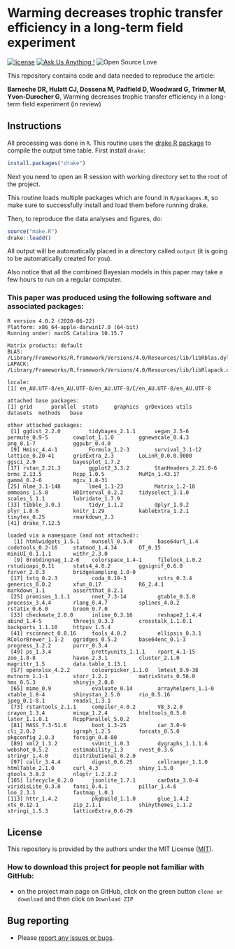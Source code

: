 # Warming decreases trophic transfer efficiency in a long-term field experiment

[![license](https://img.shields.io/badge/license-MIT%20+%20file%20LICENSE-lightgrey.svg)](https://choosealicense.com/)
[![Ask Us Anything
\!](https://img.shields.io/badge/Ask%20us-anything-1abc9c.svg)](https://github.com/dbarneche/nature20200508666/issues/new)
![Open Source
Love](https://badges.frapsoft.com/os/v2/open-source.svg?v=103)

This repository contains code and data needed to reproduce the article:

**Barneche DR, Hulatt CJ, Dossena M, Padfield D, Woodward G, Trimmer M, Yvon-Durocher G**, Warming decreases trophic transfer efficiency in a long-term field experiment (in review)

## Instructions

All processing was done in `R`. This routine uses the [drake R package](https://github.com/ropensci/drake) to compile the output time table. First install `drake`:

```r
install.packages("drake")
```

Next you need to open an R session with working directory set to the root of the project.

This routine loads multiple packages which are found in `R/packages.R`, so make sure to successfully install and load them before running drake.

Then, to reproduce the data analyses and figures, do:

```r
source("make.R")
drake::loadd()
```

All output will be automatically placed in a directory called `output` (it is going to be automatically created for you).

Also notice that all the combined Bayesian models in this paper may take a few hours to run on a regular computer.

### This paper was produced using the following software and associated packages:
```
R version 4.0.2 (2020-06-22)
Platform: x86_64-apple-darwin17.0 (64-bit)
Running under: macOS Catalina 10.15.7

Matrix products: default
BLAS:   /Library/Frameworks/R.framework/Versions/4.0/Resources/lib/libRblas.dylib
LAPACK: /Library/Frameworks/R.framework/Versions/4.0/Resources/lib/libRlapack.dylib

locale:
[1] en_AU.UTF-8/en_AU.UTF-8/en_AU.UTF-8/C/en_AU.UTF-8/en_AU.UTF-8

attached base packages:
[1] grid      parallel  stats     graphics  grDevices utils     datasets  methods   base     

other attached packages:
 [1] ggdist_2.2.0         tidybayes_2.1.1      vegan_2.5-6          permute_0.9-5        cowplot_1.1.0        ggnewscale_0.4.3     png_0.1-7            ggpubr_0.4.0        
 [9] Hmisc_4.4-1          Formula_1.2-3        survival_3.1-12      lattice_0.20-41      gridExtra_2.3        LoLinR_0.0.0.9000    ggsci_2.9            bayesplot_1.7.2     
[17] rstan_2.21.3         ggplot2_3.3.2        StanHeaders_2.21.0-6 brms_2.13.5          Rcpp_1.0.5           MuMIn_1.43.17        gamm4_0.2-6          mgcv_1.8-31         
[25] nlme_3.1-148         lme4_1.1-23          Matrix_1.2-18        emmeans_1.5.0        HDInterval_0.2.2     tidyselect_1.1.0     scales_1.1.1         lubridate_1.7.9     
[33] tibble_3.0.3         tidyr_1.1.2          dplyr_1.0.2          plyr_1.8.6           knitr_1.29           kableExtra_1.2.1     tinytex_0.25         rmarkdown_2.3       
[41] drake_7.12.5        

loaded via a namespace (and not attached):
  [1] htmlwidgets_1.5.1    munsell_0.5.0        base64url_1.4        codetools_0.2-16     statmod_1.4.34       DT_0.15              miniUI_0.1.1.1       withr_2.3.0         
  [9] Brobdingnag_1.2-6    colorspace_1.4-1     filelock_1.0.2       rstudioapi_0.11      stats4_4.0.2         ggsignif_0.6.0       farver_2.0.3         bridgesampling_1.0-0
 [17] txtq_0.2.3           coda_0.19-3          vctrs_0.3.4          generics_0.0.2       xfun_0.17            R6_2.4.1             markdown_1.1         assertthat_0.2.1    
 [25] promises_1.1.1       nnet_7.3-14          gtable_0.3.0         processx_3.4.4       rlang_0.4.7          splines_4.0.2        rstatix_0.6.0        broom_0.7.0         
 [33] checkmate_2.0.0      inline_0.3.16        reshape2_1.4.4       abind_1.4-5          threejs_0.3.3        crosstalk_1.1.0.1    backports_1.1.10     httpuv_1.5.4        
 [41] rsconnect_0.8.16     tools_4.0.2          ellipsis_0.3.1       RColorBrewer_1.1-2   ggridges_0.5.2       base64enc_0.1-3      progress_1.2.2       purrr_0.3.4         
 [49] ps_1.3.4             prettyunits_1.1.1    rpart_4.1-15         zoo_1.8-8            haven_2.3.1          cluster_2.1.0        magrittr_1.5         data.table_1.13.1   
 [57] openxlsx_4.2.2       colourpicker_1.1.0   lmtest_0.9-38        mvtnorm_1.1-1        storr_1.2.1          matrixStats_0.56.0   hms_0.5.3            shinyjs_2.0.0       
 [65] mime_0.9             evaluate_0.14        arrayhelpers_1.1-0   xtable_1.8-4         shinystan_2.5.0      rio_0.5.16           jpeg_0.1-8.1         readxl_1.3.1        
 [73] rstantools_2.1.1     compiler_4.0.2       V8_3.2.0             crayon_1.3.4         minqa_1.2.4          htmltools_0.5.0      later_1.1.0.1        RcppParallel_5.0.2  
 [81] MASS_7.3-51.6        boot_1.3-25          car_3.0-9            cli_2.0.2            igraph_1.2.5         forcats_0.5.0        pkgconfig_2.0.3      foreign_0.8-80      
 [89] xml2_1.3.2           svUnit_1.0.3         dygraphs_1.1.1.6     webshot_0.5.2        estimability_1.3     rvest_0.3.6          stringr_1.4.0        distributional_0.2.0
 [97] callr_3.4.4          digest_0.6.25        cellranger_1.1.0     htmlTable_2.1.0      curl_4.3             shiny_1.5.0          gtools_3.8.2         nloptr_1.2.2.2      
[105] lifecycle_0.2.0      jsonlite_1.7.1       carData_3.0-4        viridisLite_0.3.0    fansi_0.4.1          pillar_1.4.6         loo_2.3.1            fastmap_1.0.1       
[113] httr_1.4.2           pkgbuild_1.1.0       glue_1.4.2           xts_0.12.1           zip_2.1.1            shinythemes_1.1.2    stringi_1.5.3        latticeExtra_0.6-29 
```

## License

This repository is provided by the authors under the MIT License ([MIT](http://opensource.org/licenses/MIT)).

### How to download this project for people not familiar with GitHub:  
* on the project main page on GitHub, click on the green button `clone or download` and then click on `Download ZIP`  

## Bug reporting
* Please [report any issues or bugs](https://github.com/dbarneche/nature20200508666/issues).
